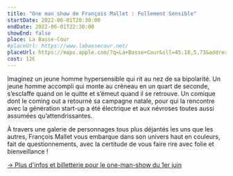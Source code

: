 ```yaml
---
title: "One man show de François Mallet : Follement Sensible"
startDate: 2022-06-01T20:30:00
endDate: 2022-06-01T22:30:00
showEnd: false
place: La Basse-Cour
#placeUrl: https://www.labassecour.net/
placeUrl: https://maps.apple.com/?q=La+Basse+Cour&sll=45.18,5.73&address=18+rue+Colbert
cost: 12€
---
```


Imaginez un jeune homme hypersensible qui rit au nez de sa bipolarité. Un jeune homme accompli qui monte au créneau en un quart de seconde, s’esclaffe quand on le quitte et s’émeut quand il se retrouve. Un comique dont le coming out a retourné sa campagne natale, pour qui la rencontre avec la génération start-up a été électrique et aux névroses toutes aussi assumées qu’attendrissantes.

À travers une galerie de personnages tous plus déjantés les uns que les autres, François Mallet vous embarque dans son univers haut en couleurs, fait de questionnements, avec la certitude de vous faire rire avec folie et bienveillance !

[→ Plus d'infos et billetterie pour le one-man-show du 1er juin](https://www.labassecour.net/evenement/francois-mallet/)
